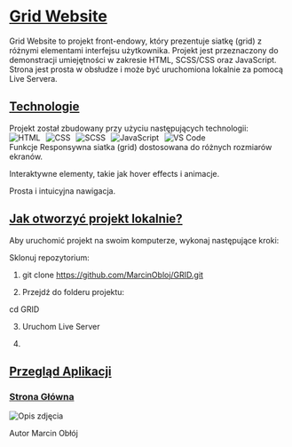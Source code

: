 <h1 style="text-decoration: underline;">Grid Website</h1>
Grid Website to projekt front-endowy, który prezentuje siatkę (grid) z różnymi elementami interfejsu użytkownika. Projekt jest przeznaczony do demonstracji umiejętności w zakresie HTML, SCSS/CSS oraz JavaScript. Strona jest prosta w obsłudze i może być uruchomiona lokalnie za pomocą Live Servera.


<h2 style="text-decoration: underline;">Technologie</h2>
Projekt został zbudowany przy użyciu następujących technologii:

<div style="display: flex; gap: 10px; align-items: center;"> <img src="https://img.icons8.com/color/48/000000/html-5.png" alt="HTML" title="HTML"/> <img src="https://img.icons8.com/color/48/000000/css3.png" alt="CSS" title="CSS"/> <img src="https://img.icons8.com/color/48/000000/sass.png" alt="SCSS" title="SCSS"/> <img src="https://img.icons8.com/color/48/000000/javascript.png" alt="JavaScript" title="JavaScript"/> <img src="https://img.icons8.com/color/48/000000/visual-studio-code-2019.png" alt="VS Code" title="VS Code"/> </div>
Funkcje
Responsywna siatka (grid) dostosowana do różnych rozmiarów ekranów.

Interaktywne elementy, takie jak hover effects i animacje.

Prosta i intuicyjna nawigacja.

<h2 style="text-decoration: underline;">Jak otworzyć projekt lokalnie?</h2>
Aby uruchomić projekt na swoim komputerze, wykonaj następujące kroki:

Sklonuj repozytorium:

1. git clone https://github.com/MarcinObloj/GRID.git

2. Przejdź do folderu projektu:

 cd GRID

3. Uruchom Live Server

4. 
<h2 style="text-decoration: underline;">Przegląd Aplikacji</h2>

<h3 style="text-decoration: underline;">Strona Główna</h2>

![Opis zdjęcia]([https://i.imgur.com/FrUR9Uj.png](https://i.imgur.com/U6PYis6.png))

Autor
Marcin Obłój



